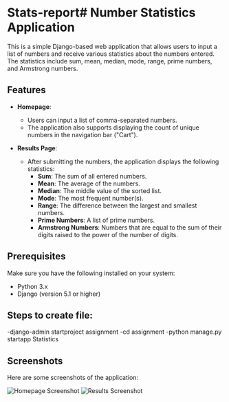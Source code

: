 # Stats-report# Number Statistics Application

This is a simple Django-based web application that allows users to input a list of numbers and receive various statistics about the numbers entered. The statistics include sum, mean, median, mode, range, prime numbers, and Armstrong numbers.

## Features

- **Homepage**:
  - Users can input a list of comma-separated numbers.
  - The application also supports displaying the count of unique numbers in the navigation bar ("Cart").
  
- **Results Page**:
  - After submitting the numbers, the application displays the following statistics:
    - **Sum**: The sum of all entered numbers.
    - **Mean**: The average of the numbers.
    - **Median**: The middle value of the sorted list.
    - **Mode**: The most frequent number(s).
    - **Range**: The difference between the largest and smallest numbers.
    - **Prime Numbers**: A list of prime numbers.
    - **Armstrong Numbers**: Numbers that are equal to the sum of their digits raised to the power of the number of digits.

## Prerequisites

Make sure you have the following installed on your system:

- Python 3.x
- Django (version 5.1 or higher)

## Steps to create file:
-django-admin startproject assignment
-cd assignment
-python manage.py startapp Statistics

## Screenshots

Here are some screenshots of the application:
   
   ![Homepage Screenshot]()
   ![Results Screenshot]()
